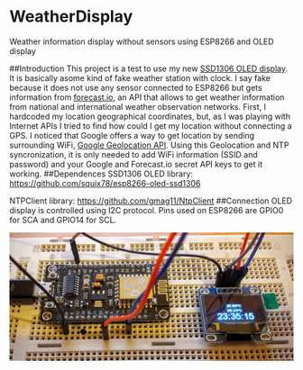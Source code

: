 # WeatherDisplay
Weather information display without sensors using ESP8266 and OLED display

##Introduction
This project is a test to use my new [SSD1306 OLED display](https://www.adafruit.com/products/326). It is basically asome kind of fake weather station with clock. I say fake because it does not use any sensor connected to ESP8266 but gets information from [forecast.io](http://forecast.io), an API that allows to get weather information from national and international weather observation networks.
First, I hardcoded my location geographical coordinates, but, as I was playing with Internet APIs I tried to find how could I get my location without connecting a GPS. I noticed that Google offers a way to get location by sending surrounding WiFi, [Google Geolocation API](https://developers.google.com/maps/documentation/geolocation/intro).
Using this Geolocation and NTP syncronization, it is only needed to add WiFi information (SSID and password) and your Google and Forecast.io secret API keys to get it working.
##Dependences
SSD1306 OLED library: https://github.com/squix78/esp8266-oled-ssd1306

NTPClient library: https://github.com/gmag11/NtpClient
##Connection
OLED display is controlled using I2C protocol. Pins used on ESP8266 are GPIO0 for SCA and GPIO14 for SCL.


![Board Connection](https://raw.githubusercontent.com/gmag11/WeatherDisplay/master/img/WeatherDisplay.jpg)
